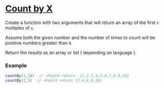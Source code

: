 # [Count by X](https://www.codewars.com/kata/5513795bd3fafb56c200049e)


Create a function with two arguments that will return an array of the first `n` multiples of `x`.

Assume both the given number and the number of times to count will be positive numbers greater than `0`.

Return the results as an array or list ( depending on language ).

### Example

```java
countBy(1,10)  // should return  {1,2,3,4,5,6,7,8,9,10}
countBy(2,5)  // should return {2,4,6,8,10}
```
